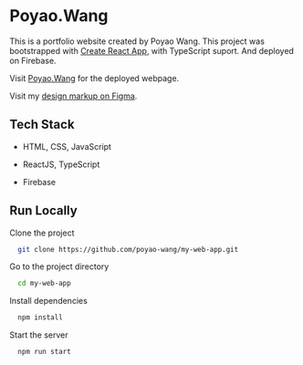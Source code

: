 # Poyao.Wang

This is a portfolio website created by Poyao Wang. This project was bootstrapped with [Create React App](https://github.com/facebook/create-react-app), with TypeScript suport. And deployed on Firebase.

Visit [Poyao.Wang](https://poyao.wang) for the deployed webpage.

Visit my [design markup on Figma](https://www.figma.com/file/tPiTGrs85heowM44lInapP/Poyao.Wang?node-id=2%3A2).

## Tech Stack

- HTML, CSS, JavaScript

- ReactJS, TypeScript

- Firebase

## Run Locally

Clone the project

```bash
  git clone https://github.com/poyao-wang/my-web-app.git
```

Go to the project directory

```bash
  cd my-web-app
```

Install dependencies

```bash
  npm install
```

Start the server

```bash
  npm run start
```
